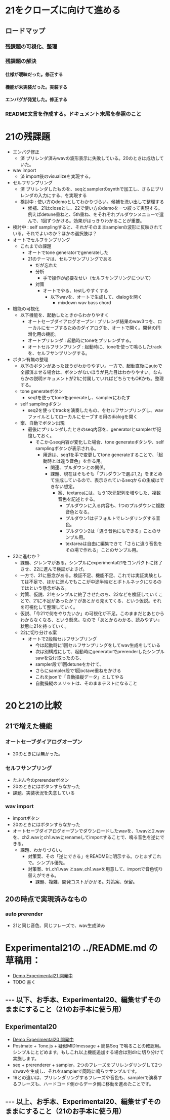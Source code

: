 
# 21をクローズに向けて進める
## ロードマップ
### 残課題の可視化、整理
### 残課題の解決
#### 仕様が曖昧だった。修正する
#### 機能が未実装だった。実装する
#### エンバグが発覚した。修正する
### README文言を作成する。ドキュメント末尾を参照のこと

# 21の残課題
- エンバグ修正
  - 済 プリレンダ済みwavの波形表示に失敗している。20のときは成功していた。
- wav import
  - 済 import後のvisualizeを実現する。
- セルフサンプリング
  - 済 プリレンダしたものを、seqとsamplerのsynthで加工し、さらにプリレンダの入力にする、を実現する
  - 検討中 : 使い方のdemoとしてわかりづらい。候補を洗い出して整理する
    - 候補、21はcloseとし、22で使い方のdemoを一つ絞って実現する。例えばdetune重ねと、5th重ね、をそれぞれプルダウンメニューで選んで、1回ずつかける。効果がはっきりわかることが重要。
- 検討中 : self samplingすると、それがそのままsamplerの波形に反映されている。それでよいのか？ほかの選択肢は？
- オートでセルフサンプリング
    - これまでの課題
        - オートでtone generatorでgenerateした
        - 21のテーマは、セルフサンプリングである
            - だが忘れた
            - 分析
                - 手で操作が必要なせい（セルフサンプリングについて）
            - 対策
                - オートでやる、testしやすくする
                    - 以下wavを、オートで生成して、dialogを開く
                        - mixdown wav bass chord
- 機能の可視化
  - 以下機能を、起動したときからわかりやすく
    - オートセーブダイアログオープン : プリレンダ結果のwav3つを、ローカルにセーブするためのダイアログを、オートで開く。開発の円滑化用の機能。
    - オートプリレンダ : 起動時にtoneをプリレンダする。
    - オートセルフサンプリング : 起動時に、toneを使って鳴らしたtrackを、セルフサンプリングする。
- ボタン有無の整理
  - 以下のボタンがあったほうがわかりやすい。一方で、起動直後にautoで全部済ませる場合は、ボタンがないほうが見た目はわかりやすい。なんらかの説明ドキュメントが21に付属していればどちらでもOKかも。整理する。
  - tone generateボタン
    - seq1を使ってtoneをgenerateし、samplerにわたす
  - self samplingボタン
    - seq2を使ってtrackを演奏したもの、をセルフサンプリングし、wavファイルとしてローカルにセーブする用のdialogを開く
  - 案、自動でボタン出現
    - 最後にプリレンダしたときのseq内容を、generatorとsamplerが記憶しておく。
      - そこからseq内容が変化した場合、tone generateボタンや、self samplingボタンが表示される。
        - 用途は、seq1を手で変更してtone generateすることで、「起動時とは違う音色」を作る用。
          - 関連、プルダウンとの関係。
          - 課題、現在はそもそも「プルダウンで選ぶ1,2」をまとめて生成しているので、表示されているseqからの生成はできない想定。
            - 案、textareaには、もう1次元配列を増やした、複数音色を記述とする。
              - プルダウンに入る内容も、1つのプルダウンに複数音色となる。
              - プルダウン1はデフォルトでレンダリングする音色。
              - プルダウン2は「違う音色にもできる」ことのサンプル用。
              - textareaは自由に編集できて「さらに違う音色をその場で作れる」ことのサンプル用。
- 22に進むか？
  - 課題、ジレンマがある。シンプルにexperimental21をコンパクトに終了させ、22に進んで検証がよさげ。
  - 一方で、21に懸念がある。検証不足、機能不足、これでは実証実験としては不足で、ほかに進んでもここが中途半端だとボトルネックになるのではという懸念がある。
  - 対策、仮説、21をシンプルに終了させたのち、22などを検証していくことで、21に不足があったか？があとから見えてくる、という仮説。それを可視化して整理していく。
  - 仮説、「今21で何をやりたいか」の可視化が不足。このままだとあとからわからなくなる、という懸念。なので「あとからわかる、読みやすい」状態に21を持っていく。
  - 22に切り分ける案
    - オートで2段階セルフサンプリング
      - 今は起動時に1回セルフサンプリングをしてwav生成をしている
      - 次は別構成にして、起動時にgeneratorでprerenderしたシンプルsawを受け取ったのち、
      - sampler段で1回detuneをかけて、
      - さらにsampler段で1回octave重ねをかける
      - これをjsonで「自動操縦データ」としてやる
      - 自動操縦のメリットは、そのままテストになること

# 20と21の比較

## 21で増えた機能
### オートセーブダイアログオープン
- 20のときには無かった。
### セルフサンプリング
- たぶん今のprerenderボタン
- 20のときにはボタンすらなかった
- 課題、実装状況を失念している
### wav import
- importボタン
- 20のときにはボタンすらなかった
- オートセーブダイアログオープンでダウンロードしたwavを、1.wavと2.wavを、ch2.wavとch1.wavにrenameしてimportすることで、鳴る音色を逆にできる。
  - 課題、わかりづらい。
    - 対策案、その「逆にできる」をREADMEに明示する。ひとまずこれで。シンプル優先。
    - 対策案、tri_ch1.wav とsaw_ch1.wavを用意して、importで音色切り替えができる。
      - 課題、複雑、開発コストがかかる。対策案、保留。

## 20の時点で実現済みなもの
### auto prerender
- 21と同じ音色、同じフレーズで、wav生成済み

# Experimental21の ../README.md の草稿用：

- [Demo Experimental21 開発中](https://cat2151.github.io/postmate-midi-experimental/experimental21/)
- TODO 書く

## --- 以下、お手本、Experimental20、編集せずそのままにすること（21のお手本に使う用）
## Experimental20
- [Demo Experimental20 開発中](https://cat2151.github.io/postmate-midi-experimental/experimental20/)
- Postmate + Tone.js + 疑似MIDImessage + 簡易Seq で鳴ることの確認用。シンプルにとどめます。もしこれ以上機能追加する場合は別dirに切り分けて実施します。
- seq + prerenderer + sampler。2つのフレーズをプリレンダリングして2つのwavを生成し、それをsamplerで同時に鳴らすサンプルです。
- 19との違いは、プリレンダリングするフレーズや音色も、samplerで演奏するフレーズも、ハードコード側からデータ側に移動を進めたことです。
## --- 以上、お手本、Experimental20、編集せずそのままにすること（21のお手本に使う用）
